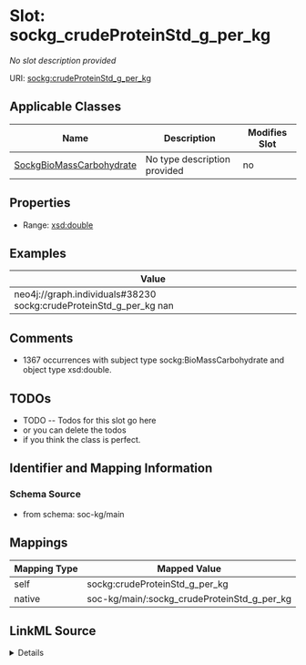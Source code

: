

# Slot: sockg_crudeProteinStd_g_per_kg


_No slot description provided_





URI: [sockg:crudeProteinStd_g_per_kg](http://www.semanticweb.org/sockg/ontologies/2024/0/soil-carbon-ontology/crudeProteinStd_g_per_kg)



<!-- no inheritance hierarchy -->





## Applicable Classes

| Name | Description | Modifies Slot |
| --- | --- | --- |
| [SockgBioMassCarbohydrate](../classes/SockgBioMassCarbohydrate.md) | No type description provided |  no  |







## Properties

* Range: [xsd:double](http://www.w3.org/2001/XMLSchema#double)






## Examples

| Value |
| --- |
| neo4j://graph.individuals#38230 sockg:crudeProteinStd_g_per_kg nan |

## Comments

* 1367 occurrences with subject type sockg:BioMassCarbohydrate and object type xsd:double.

## TODOs

* TODO -- Todos for this slot go here
* or you can delete the todos
* if you think the class is perfect.

## Identifier and Mapping Information







### Schema Source


* from schema: soc-kg/main




## Mappings

| Mapping Type | Mapped Value |
| ---  | ---  |
| self | sockg:crudeProteinStd_g_per_kg |
| native | soc-kg/main/:sockg_crudeProteinStd_g_per_kg |




## LinkML Source

<details>
```yaml
name: sockg_crudeProteinStd_g_per_kg
description: No slot description provided
todos:
- TODO -- Todos for this slot go here
- or you can delete the todos
- if you think the class is perfect.
comments:
- 1367 occurrences with subject type sockg:BioMassCarbohydrate and object type xsd:double.
examples:
- value: neo4j://graph.individuals#38230 sockg:crudeProteinStd_g_per_kg nan
from_schema: soc-kg/main
rank: 1000
slot_uri: sockg:crudeProteinStd_g_per_kg
alias: sockg_crudeProteinStd_g_per_kg
domain_of:
- sockg_BioMassCarbohydrate
range: double

```
</details>